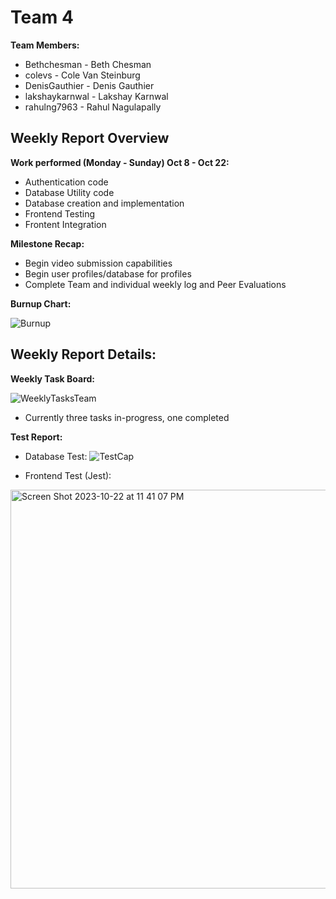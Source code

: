 # Team 4
**Team Members:**
* Bethchesman - Beth Chesman
* colevs - Cole Van Steinburg
* DenisGauthier - Denis Gauthier
* lakshaykarnwal - Lakshay Karnwal
* rahulng7963 - Rahul Nagulapally

## Weekly Report Overview
**Work performed (Monday - Sunday) Oct 8 - Oct 22:**
* Authentication code
* Database Utility code
* Database creation and implementation
* Frontend Testing
* Frontent Integration

**Milestone Recap:** 
* Begin video submission capabilities
* Begin user profiles/database for profiles
* Complete Team and individual weekly log and Peer Evaluations

**Burnup Chart:**

![Burnup](https://github.com/COSC-499-W2023/year-long-project-team-4/assets/52676747/be831e07-e20c-4f09-add3-f268bd35a451)



## Weekly Report Details:

**Weekly Task Board:**

![WeeklyTasksTeam](https://github.com/COSC-499-W2023/year-long-project-team-4/assets/52676747/eb7c5661-9840-48e7-b26a-e99b38024a85)

* Currently three tasks in-progress, one completed 

**Test Report:**
- Database Test: 
![TestCap](https://github.com/COSC-499-W2023/year-long-project-team-4/assets/52676747/667b72ce-1b57-4ff8-8170-b6841ba90ab0)

- Frontend Test (Jest):
<img width="638" alt="Screen Shot 2023-10-22 at 11 41 07 PM" src="https://github.com/COSC-499-W2023/year-long-project-team-4/assets/60047109/5fd0aa3b-3ca4-42c3-8525-700087fd145c">

